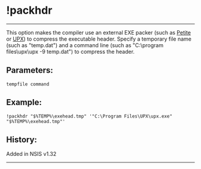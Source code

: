 # !packhdr

---

This option makes the compiler use an external EXE packer (such as [Petite][1] or [UPX][2]) to compress the executable header. Specify a temporary file name (such as "temp.dat") and a command line (such as "C:\program files\upx\upx -9 temp.dat") to compress the header.

## Parameters:

    tempfile command

## Example:

	!packhdr "$%TEMP%\exehead.tmp" '"C:\Program Files\UPX\upx.exe" "$%TEMP%\exehead.tmp"'

## History:

Added in NSIS v1.32

---

[1]: http://www.un4seen.com/petite/
[2]: http://upx.sourceforge.net/